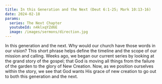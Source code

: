```yaml
---
title: In this Generation and the Next (Deut 6:1-25; Mark 10:13-16)
date: 2024-02-18
params:
  series: The Next Chapter
  youtubeId: n4klxqYZd6E
  image: /images/sermons/direction.jpg
---
```

In this generation and the next. Why would our church have those words in our vision? This short phrase helps define the timeline and the scope of our mission and calling. Weeks ago, we began our current series by looking at the grand story of the gospel; that God is moving all things from the failure of the garden to the glory of New Creation. Now, as we position ourselves within the story, we see that God wants His grace of new creation to go out to both this generation and the next.
